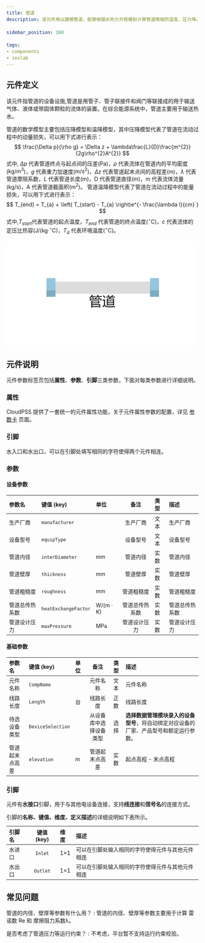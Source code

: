 ```yaml
---
title: 管道
description: 该元件用以建模管道，能够根据水热力方程模拟计算管道两端的温度、压力降。

sidebar_position: 100

tags: 
- components
- ieslab
---
```


## 元件定义

该元件指管道的设备设施,管道是用管子、管子联接件和阀门等联接成的用于输送气体、液体或带固体颗粒的流体的装置。在综合能源系统中，管道主要用于输送热水。


管道的数学模型主要包括压降模型和温降模型，其中压降模型代表了管道在流动过程中的动量损失，可以用下式进行表示：
$$
\frac{\Delta p}{\rho g} = \Delta z + \lambda\frac{L}{D}\frac{m^{2}}{2g\rho^{2}A^{2}}
$$
式中, $\Delta p$ 代表管道终点与起点间的压差(Pa)，$ρ$ 代表流体在管道内的平均密度($\mathrm{kg/m^3}$)，$g$ 代表重力加速度($\mathrm{m/s^2}$)，$\Delta z$ 代表管道起末点间的高程差(m)，$λ$ 代表管道摩阻系数，$L$ 代表管道长度(m)，D 代表管道直径(m)，m 代表流体流量($\mathrm{kg/s}$)，A 代表管道截面积($\mathrm{m^2}$)。 
管道温降模型代表了管道在流动过程中的能量损失，可以用下式进行表示：
$$
T_{end} = T_{a} + \left( T_{start} - T_{a} \right)e^{- \frac{\lambda l}{cm} } 
$$
式中,$T_{start}$代表管道的起点温度，$T_{end}$  代表管道的终点温度($^{\circ}$C)，$c$ 代表流体的定压比热容($\mathrm{J/(kg·^{\circ}C}$)，$T_a$ 代表环境温度($^{\circ}$C)。

![管道 =x200](./IES-HD-3Pipe.png )

## 元件说明

元件参数标签页包括**属性**、**参数**、**引脚**三类参数，下面对每类参数进行详细说明。

### 属性

CloudPSS 提供了一套统一的元件属性功能，关于元件属性参数的配置，详见 [参数卡](docs/documents/software/10-xstudio/20-simstudio/40-workbench/20-function-zone/30-design-tab/30-param-panel/index.md) 页面。


### 引脚
水入口和水出口，可以在引脚处填写相同的字符使得两个元件相连。

### 参数

#### 设备参数

| 参数名 | 键值 (key) | 单位 | 备注 | 类型 | 描述 |
| :--- | :--- | :--- | :--: | :--- | :--- |
| 生产厂商 | `manufacturer` |  | 生产厂商 | 文本 | 生产厂商 |
| 设备型号 | `equipType` |  | 设备型号 | 文本 | 设备型号 |
| 管道内径 | `interDiameter` | mm | 管道内径 | 实数 | 管道内径 |
| 管道壁厚 | `thickness` | mm | 管道壁厚 | 实数 | 管道壁厚 |
| 管道粗糙度 | `roughness` | mm | 管道粗糙度 | 实数 | 管道粗糙度 |
| 管道总传热系数 | `heatExchangeFactor` | $\mathrm{W/(m·K)}$ | 管道总传热系数 | 实数 | 管道总传热系数 |
| 管道设计压力 | `maxPressure` | $\mathrm{MPa}$ | 管道设计压力 | 实数 | 管道设计压力 |

#### 基础参数

| 参数名 | 键值 (key) | 单位 | 备注 | 类型 | 描述 |
| :--- | :--- | :--- | :--: | :--- | :--- |
| 元件名称 | `CompName` |  | 元件名称 | 文本 | 元件名称 |
| 线路长度 | `Length` | 台 | 线路长度 | 正数 | 线路长度 |
| 待选设备类型 | `DeviceSelection` |  | 从设备库中选择设备类型 | 选择 | **选择数据管理模块录入的设备型号**，将自动绑定对应设备的厂家、产品型号和额定运行参数。|
| 管道起末点高差 | `elevation` | m | 管道起末点高差 | 实数 | 起点高程 - 末点高程 |

### 引脚

元件有**水接口**引脚，用于与其他电设备连接，支持**线连接**和**信号名**的连接方式。

引脚的**名称、键值、维度、定义描述**的详细说明如下表所示。

| 引脚名 | 键值 (key)  | 维度 | 描述 |
| :--- | :--: | :--- | :--- |
| 水进口 | `Inlet` | 1×1 | 可以在引脚处输入相同的字符使得元件与其他元件相连|
| 水出口 | `Outlet` | 1×1 | 可以在引脚处输入相同的字符使得元件与其他元件相连|

## 常见问题

管道的内径、壁厚等参数有什么用？
:   管道的内径、壁厚等参数主要用于计算 雷诺数 Re 和 摩擦阻力系数λ。

是否考虑了管道压力等运行约束？
:   不考虑，平台暂不支持运行约束校验。